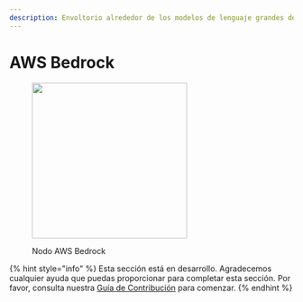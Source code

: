 ```yaml
---
description: Envoltorio alrededor de los modelos de lenguaje grandes de AWS Bedrock.
---
```


# AWS Bedrock

<figure><img src="../../../.gitbook/assets/image (2) (5).png" alt="" width="275"><figcaption><p>Nodo AWS Bedrock</p></figcaption></figure>

{% hint style="info" %}
Esta sección está en desarrollo. Agradecemos cualquier ayuda que puedas proporcionar para completar esta sección. Por favor, consulta nuestra [Guía de Contribución](../../../contributing/) para comenzar.
{% endhint %}
